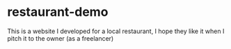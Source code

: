 # restaurant-demo
This is a website I developed for a local restaurant, I hope they like it when I pitch it to the owner (as a freelancer)
